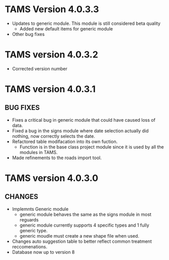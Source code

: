 # TAMS Version 4.0.3.3
* Updates to generic module.  This module is still considered beta quality
	* Added new default items for generic module
* Other bug fixes

# TAMS version 4.0.3.2
* Corrected version number

# TAMS version 4.0.3.1

BUG FIXES
------------------------------------------------------

* Fixes a critical bug in generic module that could have caused loss of data.
* Fixed a bug in the signs module where date selection actually did nothing, now correctly selects the date.
* Refactored table modifacation into its own fuction.
	* Function is in the base class project module since it is used by all the modules in TAMS.
* Made refinements to the roads import tool.

# TAMS version 4.0.3.0

CHANGES
------------------------------------------------------

* Implemnts Generic module
	* generic module behaves the same as the signs module in most reguards
	* generic module currently supports 4 specific types and 1 fully generic type.
	* generic moudle must create a new shape file when used.
* Changes auto suggestion table to better reflect common treatment reccomenations.
* Database now up to version 8




